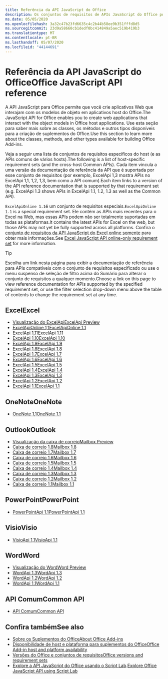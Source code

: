 ```yaml
---
title: Referência da API JavaScript do Office
description: Os conjuntos de requisitos de APIs JavaScript do Office por host.
ms.date: 05/05/2020
ms.openlocfilehash: 3a32c47b23fd6635c4c2b44b58ee9b351fffd8d5
ms.sourcegitcommit: 23d9a58660cb1dedf0bc414849a5aec519b419b3
ms.translationtype: MT
ms.contentlocale: pt-BR
ms.lasthandoff: 05/07/2020
ms.locfileid: "44144691"
---
```

# <a name="office-javascript-api-reference"></a><span data-ttu-id="bd48b-103">Referência da API JavaScript do Office</span><span class="sxs-lookup"><span data-stu-id="bd48b-103">Office JavaScript API reference</span></span>

<span data-ttu-id="bd48b-104">A API JavaScript para Office permite que você crie aplicativos Web que interajam com os modelos de objeto em aplicativos host do Office.</span><span class="sxs-lookup"><span data-stu-id="bd48b-104">The JavaScript API for Office enables you to create web applications that interact with the object models in Office host applications.</span></span> <span data-ttu-id="bd48b-105">Use esta seção para saber mais sobre as classes, os métodos e outros tipos disponíveis para a criação de suplementos do Office.</span><span class="sxs-lookup"><span data-stu-id="bd48b-105">Use this section to learn more about the classes, methods, and other types available for building Office Add-ins.</span></span>

<span data-ttu-id="bd48b-106">Veja a seguir uma lista de conjuntos de requisitos específicos do host (e as APIs comuns de vários hosts).</span><span class="sxs-lookup"><span data-stu-id="bd48b-106">The following is a list of host-specific requirement sets (and the cross-host Common APIs).</span></span> <span data-ttu-id="bd48b-107">Cada item vincula a uma versão da documentação de referência da API que é suportada por esse conjunto de requisitos (por exemplo, ExcelApi 1,3 mostra APIs no ExcelApi 1,1, 1,2, 1,3, bem como a API comum).</span><span class="sxs-lookup"><span data-stu-id="bd48b-107">Each item links to a version of the API reference documentation that is supported by that requirement set (e.g. ExcelApi 1.3 shows APIs in ExcelApi 1.1, 1.2, 1.3 as well as the Common API).</span></span>

<span data-ttu-id="bd48b-108">`ExcelApiOnline 1.1`é um conjunto de requisitos especiais.</span><span class="sxs-lookup"><span data-stu-id="bd48b-108">`ExcelApiOnline 1.1` is a special requirement set.</span></span> <span data-ttu-id="bd48b-109">Ele contém as APIs mais recentes para o Excel na Web, mas essas APIs podem não ser totalmente suportadas em todas as plataformas.</span><span class="sxs-lookup"><span data-stu-id="bd48b-109">It contains the latest APIs for Excel on the web, but those APIs may not yet be fully supported across all platforms.</span></span> <span data-ttu-id="bd48b-110">Confira o [conjunto de requisitos da API JavaScript do Excel online somente](/office/dev/add-ins/reference/requirement-sets/excel-api-online-requirement-set) para obter mais informações.</span><span class="sxs-lookup"><span data-stu-id="bd48b-110">See [Excel JavaScript API online-only requirement set](/office/dev/add-ins/reference/requirement-sets/excel-api-online-requirement-set) for more information.</span></span>

> [!TIP]
> <span data-ttu-id="bd48b-111">Escolha um link nesta página para exibir a documentação de referência para APIs compatíveis com o conjunto de requisitos especificado ou use o menu suspenso de seleção de filtro acima do Sumário para alterar o conjunto de requisitos a qualquer momento.</span><span class="sxs-lookup"><span data-stu-id="bd48b-111">Choose a link on this page to view reference documentation for APIs supported by the specified requirement set, or use the filter selection drop-down menu above the table of contents to change the requirement set at any time.</span></span>

## <a name="excel"></a><span data-ttu-id="bd48b-112">Excel</span><span class="sxs-lookup"><span data-stu-id="bd48b-112">Excel</span></span>

- [<span data-ttu-id="bd48b-113">Visualização do ExcelApi</span><span class="sxs-lookup"><span data-stu-id="bd48b-113">ExcelApi Preview</span></span>](/javascript/api/excel?view=excel-js-preview)
- [<span data-ttu-id="bd48b-114">ExcelApiOnline 1,1</span><span class="sxs-lookup"><span data-stu-id="bd48b-114">ExcelApiOnline 1.1</span></span>](/javascript/api/excel?view=excel-js-online)
- [<span data-ttu-id="bd48b-115">ExcelApi 1,11</span><span class="sxs-lookup"><span data-stu-id="bd48b-115">ExcelApi 1.11</span></span>](/javascript/api/excel?view=excel-js-1.11)
- [<span data-ttu-id="bd48b-116">ExcelApi 1.10</span><span class="sxs-lookup"><span data-stu-id="bd48b-116">ExcelApi 1.10</span></span>](/javascript/api/excel?view=excel-js-1.10)
- [<span data-ttu-id="bd48b-117">ExcelApi 1.9</span><span class="sxs-lookup"><span data-stu-id="bd48b-117">ExcelApi 1.9</span></span>](/javascript/api/excel?view=excel-js-1.9)
- [<span data-ttu-id="bd48b-118">ExcelApi 1.8</span><span class="sxs-lookup"><span data-stu-id="bd48b-118">ExcelApi 1.8</span></span>](/javascript/api/excel?view=excel-js-1.8)
- [<span data-ttu-id="bd48b-119">ExcelApi 1.7</span><span class="sxs-lookup"><span data-stu-id="bd48b-119">ExcelApi 1.7</span></span>](/javascript/api/excel?view=excel-js-1.7)
- [<span data-ttu-id="bd48b-120">ExcelApi 1.6</span><span class="sxs-lookup"><span data-stu-id="bd48b-120">ExcelApi 1.6</span></span>](/javascript/api/excel?view=excel-js-1.6)
- [<span data-ttu-id="bd48b-121">ExcelApi 1.5</span><span class="sxs-lookup"><span data-stu-id="bd48b-121">ExcelApi 1.5</span></span>](/javascript/api/excel?view=excel-js-1.5)
- [<span data-ttu-id="bd48b-122">ExcelApi 1.4</span><span class="sxs-lookup"><span data-stu-id="bd48b-122">ExcelApi 1.4</span></span>](/javascript/api/excel?view=excel-js-1.4)
- [<span data-ttu-id="bd48b-123">ExcelApi 1.3</span><span class="sxs-lookup"><span data-stu-id="bd48b-123">ExcelApi 1.3</span></span>](/javascript/api/excel?view=excel-js-1.3)
- [<span data-ttu-id="bd48b-124">ExcelApi 1.2</span><span class="sxs-lookup"><span data-stu-id="bd48b-124">ExcelApi 1.2</span></span>](/javascript/api/excel?view=excel-js-1.2)
- [<span data-ttu-id="bd48b-125">ExcelApi 1.1</span><span class="sxs-lookup"><span data-stu-id="bd48b-125">ExcelApi 1.1</span></span>](/javascript/api/excel?view=excel-js-1.1)

## <a name="onenote"></a><span data-ttu-id="bd48b-126">OneNote</span><span class="sxs-lookup"><span data-stu-id="bd48b-126">OneNote</span></span>

- [<span data-ttu-id="bd48b-127">OneNote 1,1</span><span class="sxs-lookup"><span data-stu-id="bd48b-127">OneNote 1.1</span></span>](/javascript/api/onenote?view=onenote-js-1.1)

## <a name="outlook"></a><span data-ttu-id="bd48b-128">Outlook</span><span class="sxs-lookup"><span data-stu-id="bd48b-128">Outlook</span></span>

- [<span data-ttu-id="bd48b-129">Visualização da caixa de correio</span><span class="sxs-lookup"><span data-stu-id="bd48b-129">Mailbox Preview</span></span>](/javascript/api/outlook?view=outlook-js-preview)
- [<span data-ttu-id="bd48b-130">Caixa de correio 1.8</span><span class="sxs-lookup"><span data-stu-id="bd48b-130">Mailbox 1.8</span></span>](/javascript/api/outlook?view=outlook-js-1.8)
- [<span data-ttu-id="bd48b-131">Caixa de correio 1.7</span><span class="sxs-lookup"><span data-stu-id="bd48b-131">Mailbox 1.7</span></span>](/javascript/api/outlook?view=outlook-js-1.7)
- [<span data-ttu-id="bd48b-132">Caixa de correio 1.6</span><span class="sxs-lookup"><span data-stu-id="bd48b-132">Mailbox 1.6</span></span>](/javascript/api/outlook?view=outlook-js-1.6)
- [<span data-ttu-id="bd48b-133"> Caixa de correio 1.5</span><span class="sxs-lookup"><span data-stu-id="bd48b-133">Mailbox 1.5</span></span>](/javascript/api/outlook?view=outlook-js-1.5)
- [<span data-ttu-id="bd48b-134"> Caixa de correio 1.4</span><span class="sxs-lookup"><span data-stu-id="bd48b-134">Mailbox 1.4</span></span>](/javascript/api/outlook?view=outlook-js-1.4)
- [<span data-ttu-id="bd48b-135"> Caixa de correio 1.3</span><span class="sxs-lookup"><span data-stu-id="bd48b-135">Mailbox 1.3</span></span>](/javascript/api/outlook?view=outlook-js-1.3)
- [<span data-ttu-id="bd48b-136">Caixa de correio 1.2</span><span class="sxs-lookup"><span data-stu-id="bd48b-136">Mailbox 1.2</span></span>](/javascript/api/outlook?view=outlook-js-1.2)
- [<span data-ttu-id="bd48b-137"> Caixa de correio 1.1</span><span class="sxs-lookup"><span data-stu-id="bd48b-137">Mailbox 1.1</span></span>](/javascript/api/outlook?view=outlook-js-1.1)

## <a name="powerpoint"></a><span data-ttu-id="bd48b-138">PowerPoint</span><span class="sxs-lookup"><span data-stu-id="bd48b-138">PowerPoint</span></span>

- [<span data-ttu-id="bd48b-139">PowerPointApi 1.1</span><span class="sxs-lookup"><span data-stu-id="bd48b-139">PowerPointApi 1.1</span></span>](/javascript/api/powerpoint?view=powerpoint-js-1.1)

## <a name="visio"></a><span data-ttu-id="bd48b-140">Visio</span><span class="sxs-lookup"><span data-stu-id="bd48b-140">Visio</span></span>

- [<span data-ttu-id="bd48b-141">VisioApi 1,1</span><span class="sxs-lookup"><span data-stu-id="bd48b-141">VisioApi 1.1</span></span>](/javascript/api/visio?view=visio-js-1.1)

## <a name="word"></a><span data-ttu-id="bd48b-142">Word</span><span class="sxs-lookup"><span data-stu-id="bd48b-142">Word</span></span>

- [<span data-ttu-id="bd48b-143">Visualização do Word</span><span class="sxs-lookup"><span data-stu-id="bd48b-143">Word Preview</span></span>](/javascript/api/word?view=word-js-preview)
- [<span data-ttu-id="bd48b-144">WordApi 1.3</span><span class="sxs-lookup"><span data-stu-id="bd48b-144">WordApi 1.3</span></span>](/javascript/api/word?view=word-js-1.3)
- [<span data-ttu-id="bd48b-145">WordApi 1.2</span><span class="sxs-lookup"><span data-stu-id="bd48b-145">WordApi 1.2</span></span>](/javascript/api/word?view=word-js-1.2)
- [<span data-ttu-id="bd48b-146">WordApi 1.1</span><span class="sxs-lookup"><span data-stu-id="bd48b-146">WordApi 1.1</span></span>](/javascript/api/word?view=word-js-1.1)

## <a name="common-api"></a><span data-ttu-id="bd48b-147">API Comum</span><span class="sxs-lookup"><span data-stu-id="bd48b-147">Common API</span></span>

- [<span data-ttu-id="bd48b-148">API Comum</span><span class="sxs-lookup"><span data-stu-id="bd48b-148">Common API</span></span>](/javascript/api/office?view=common-js)

## <a name="see-also"></a><span data-ttu-id="bd48b-149">Confira também</span><span class="sxs-lookup"><span data-stu-id="bd48b-149">See also</span></span>

- [<span data-ttu-id="bd48b-150">Sobre os Suplementos do Office</span><span class="sxs-lookup"><span data-stu-id="bd48b-150">About Office Add-ins</span></span>](/office/dev/add-ins/overview)
- [<span data-ttu-id="bd48b-151">Disponibilidade de host e plataforma para suplementos do Office</span><span class="sxs-lookup"><span data-stu-id="bd48b-151">Office Add-in host and platform availability</span></span>](/office/dev/add-ins/overview/office-add-in-availability)
- [<span data-ttu-id="bd48b-152">Versões do Office e conjuntos de requisitos</span><span class="sxs-lookup"><span data-stu-id="bd48b-152">Office versions and requirement sets</span></span>](/office/dev/add-ins/develop/office-versions-and-requirement-sets)
- <span data-ttu-id="bd48b-153">[Explore a API JavaScript do Office usando o Script Lab](/office/dev/add-ins/overview/explore-with-script-lab).</span><span class="sxs-lookup"><span data-stu-id="bd48b-153">[Explore Office JavaScript API using Script Lab](/office/dev/add-ins/overview/explore-with-script-lab)</span></span>
